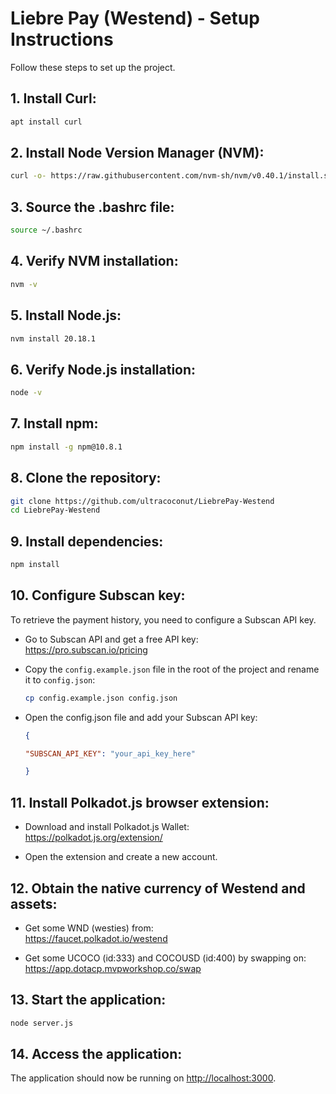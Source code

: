 # Liebre Pay (Westend) - Setup Instructions

Follow these steps to set up the project.

## 1. Install Curl:
```bash
apt install curl
```
## 2. Install Node Version Manager (NVM):
```bash
curl -o- https://raw.githubusercontent.com/nvm-sh/nvm/v0.40.1/install.sh | bash
```
## 3. Source the .bashrc file:
```bash
source ~/.bashrc
```
## 4. Verify NVM installation:
```bash
nvm -v
```
## 5. Install Node.js:
```bash
nvm install 20.18.1
```
## 6. Verify Node.js installation:
```bash
node -v
```
## 7. Install npm:
```bash
npm install -g npm@10.8.1
```
## 8. Clone the repository:
```bash
git clone https://github.com/ultracoconut/LiebrePay-Westend
cd LiebrePay-Westend
```
## 9. Install dependencies:
```bash
npm install
```
## 10. Configure Subscan key:
To retrieve the payment history, you need to configure a Subscan API key.  

- Go to Subscan API and get a free API key:  
https://pro.subscan.io/pricing  

- Copy the `config.example.json` file in the root of the project and rename it to `config.json`:  
    ```bash
    cp config.example.json config.json
    ```
- Open the config.json file and add your Subscan API key:
    ```json  
    { 

    "SUBSCAN_API_KEY": "your_api_key_here"  

    } 
    ```
     
## 11.  Install Polkadot.js browser extension:
- Download and install Polkadot.js Wallet:  
 https://polkadot.js.org/extension/

- Open the extension and create a new account. 

## 12. Obtain the native currency of Westend and assets:
- Get some WND (westies) from:  
https://faucet.polkadot.io/westend

- Get some UCOCO (id:333) and COCOUSD (id:400) by swapping on:  
https://app.dotacp.mvpworkshop.co/swap

## 13. Start the application:
```bash  
node server.js
```
## 14. Access the application:  
The application should now be running on [http://localhost:3000](http://localhost:3000).



